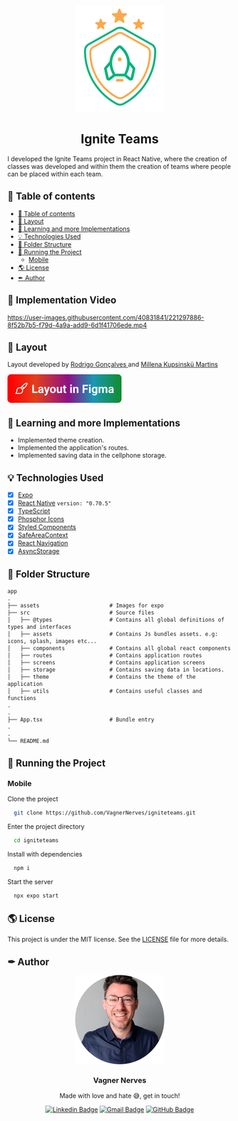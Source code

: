 <p align="center">
  <img width="200px" alt="Ignite Teams Logo" title="Ignite Teams Logo" src="./.github/logoigniteteams.svg" />
  
  <h1 align="center">Ignite Teams</h1>

  <!-- <p align="center">
    🔗 <a href="https://URLThisProject.com">https://URLThisProject.com</a> 🔗
  </p>   -->

I developed the Ignite Teams project in React Native, where the creation of classes was developed and within them the creation of teams where people can be placed within each team.

</p>

## 🧭 Table of contents

- [🧭 Table of contents](#-table-of-contents)
- [🎨 Layout](#-layout)
- [👏 Learning and more Implementations](#-learning-and-more-implementations)
- [💡 Technologies Used](#-technologies-used)
- [📂 Folder Structure](#-folder-structure)
- [🚀 Running the Project](#-running-the-project)
  - [Mobile](#mobile)
- [🌎 License](#-license)
- [✒ Author](#-author)

## 🎥 Implementation Video



https://user-images.githubusercontent.com/40831841/221297886-8f52b7b5-f79d-4a9a-add9-6d1f41706ede.mp4



## 🎨 Layout

Layout developed by [Rodrigo Gonçalves ](https://www.linkedin.com/in/rodrigo-goncalves-santana/) and [Millena Kupsinskü Martins](https://www.linkedin.com/in/millenakmartins/)

[![Layout in Figma](https://github.com/VagnerNerves/default-readme/blob/main/assets/layout-in-figma.svg)](<https://www.figma.com/file/cQr1IePDFPNHAhwLMLAyjq/Ignite-Teams-(Community)?node-id=102%3A375&t=geNzrHzNT2UmxSHM-1>)

## 👏 Learning and more Implementations

- Implemented theme creation.
- Implemented the application's routes.
- Implemented saving data in the cellphone storage.

## 💡 Technologies Used

- [x] [Expo](https://docs.expo.dev/)
- [x] [React Native](https://reactnative.dev/) `version: "0.70.5"`
- [x] [TypeScript](https://www.typescriptlang.org/)
- [x] [Phosphor Icons](https://github.com/duongdev/phosphor-react-native)
- [x] [Styled Components](https://styled-components.com/)
- [x] [SafeAreaContext](https://docs.expo.dev/versions/latest/sdk/safe-area-context/)
- [x] [React Navigation](https://reactnavigation.org/)
- [x] [AsyncStorage](https://docs.expo.dev/versions/latest/sdk/async-storage/)

## 📂 Folder Structure

```plainText
app
.
├── assets                      # Images for expo
├── src                         # Source files
│   ├── @types                  # Contains all global definitions of types and interfaces
│   ├── assets                  # Contains Js bundles assets. e.g: icons, splash, images etc...
│   ├── components              # Contains all global react components
│   ├── routes                  # Contains application routes
│   ├── screens                 # Contains application screens
│   ├── storage                 # Contains saving data in locations.
│   ├── theme                   # Contains the theme of the application
│   ├── utils                   # Contains useful classes and functions
.
.
├── App.tsx                     # Bundle entry
.
.
└── README.md
```

## 🚀 Running the Project

<!-- ### Back-end

Clone the project

```bash
  git clone https://link-para-o-projeto
```

Enter the project directory

```bash
  cd my-project
```

Install with dependencies

```bash
  npm install
```

Start the server

```bash
  npm run start
```

### Front-end Web

Clone the project

```bash
  git clone https://link-para-o-projeto
```

Enter the project directory

```bash
  cd my-project
```

Install with dependencies

```bash
  npm install
```

Start the server

```bash
  npm run start
``` -->

### Mobile

Clone the project

```bash
  git clone https://github.com/VagnerNerves/igniteteams.git
```

Enter the project directory

```bash
  cd igniteteams
```

Install with dependencies

```bash
  npm i
```

Start the server

```bash
  npx expo start
```

<!-- ## 📝 Routes

[![Run in Postman](https://github.com/VagnerNerves/default-readme/blob/main/assets/run-in-postman.svg)](https://app.getpostman.com/run-collection/link)
[![Run in Insomnia](https://github.com/VagnerNerves/default-readme/blob/main/assets/run-in-insomnia.svg)](https://insomnia.rest/run/?label=NAMEPROJECT&uri=LINK) -->

## 🌎 License

This project is under the MIT license. See the [LICENSE](https://github.com/VagnerNerves/igniteteams/blob/master/LICENSE) file for more details.

## ✒ Author

<p align="center">
  <img width="200px" alt="Author Vagner Nerves" title="Author Vagner Nerves" src="https://github.com/VagnerNerves/default-readme/blob/main/assets/VagnerNerves.svg" />

  <h3 align="center">Vagner Nerves</h3>

  <p align="center">
    Made with love and hate 😅, get in touch!
  </p>
</p>

<div align="center">

[![Linkedin Badge](https://img.shields.io/badge/-LinkedIn-1f6feb?style=flat-square&logo=Linkedin&logoColor=white&link=https://www.linkedin.com/in/vagnernervessantos/)](https://www.linkedin.com/in/vagnernervessantos/)
[![Gmail Badge](https://img.shields.io/badge/-vagnernervessantos@gmail.com-1f6feb?style=flat-square&logo=Gmail&logoColor=white&link=mailto:vagnernervessantos@gmail.com)](mailto:vagnernervessantos@gmail.com)
[![GitHub Badge](https://img.shields.io/badge/-GitHub-1f6feb?style=flat-square&logo=GitHub&logoColor=white&link=https://github.com/VagnerNerves)](https://github.com/VagnerNerves)

</div>
